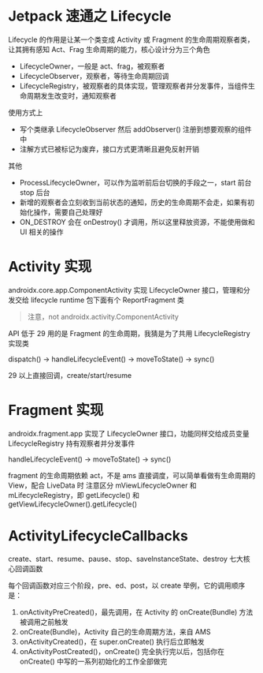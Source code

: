 # Jetpack 速通之 Lifecycle

Lifecycle 的作用是让某一个类变成 Activity 或 Fragment 的生命周期观察者类，让其拥有感知 Act、Frag 生命周期的能力，核心设计分为三个角色

- LifecycleOwner，一般是 act、frag，被观察者
- LifecycleObserver，观察者，等待生命周期回调
- LifecycleRegistry，被观察者的具体实现，管理观察者并分发事件，当组件生命周期发生改变时，通知观察者

使用方式上

- 写个类继承 LifecycleObserver 然后 addObserver() 注册到想要观察的组件中
- 注解方式已被标记为废弃，接口方式更清晰且避免反射开销

其他

- ProcessLifecycleOwner，可以作为监听前后台切换的手段之一，start 前台 stop 后台
- 新增的观察者会立刻收到当前状态的通知，历史的生命周期不会走，如果有初始化操作，需要自己处理好
- ON_DESTROY 会在 onDestroy() 才调用，所以这里释放资源，不能使用做和 UI 相关的操作

# Activity 实现

androidx.core.app.ComponentActivity 实现 LifecycleOwner 接口，管理和分发交给 lifecycle runtime 包下面有个 ReportFragment 类

> 注意，not androidx.activity.ComponentActivity

API 低于 29 用的是 Fragment 的生命周期，我猜是为了共用 LifecycleRegistry 实现类

dispatch() -> handleLifecycleEvent() -> moveToState() -> sync()

29 以上直接回调，create/start/resume

# Fragment 实现

androidx.fragment.app 实现了 LifecycleOwner 接口，功能同样交给成员变量 LifecycleRegistry 持有观察者并分发事件

handleLifecycleEvent() -> moveToState() -> sync()

fragment 的生命周期依赖 act，不是 ams 直接调度，可以简单看做有生命周期的 View，配合 LiveData 时 注意区分 mViewLifecycleOwner 和 mLifecycleRegistry，即 getLifecycle() 和 getViewLifecycleOwner().getLifecycle()

# ActivityLifecycleCallbacks

create、start、resume、pause、stop、saveInstanceState、destroy 七大核心回调函数

每个回调函数对应三个阶段，pre、ed、post，以 create 举例，它的调用顺序是：

1. onActivityPreCreated()，最先调用，在 Activity 的 onCreate(Bundle) 方法被调用之前触发
2. onCreate(Bundle)，Activity 自己的生命周期方法，来自 AMS
3. onActivityCreated()，在 super.onCreate() 执行后立即触发
4. onActivityPostCreated()，onCreate() 完全执行完以后，包括你在 onCreate() 中写的一系列初始化的工作全部做完